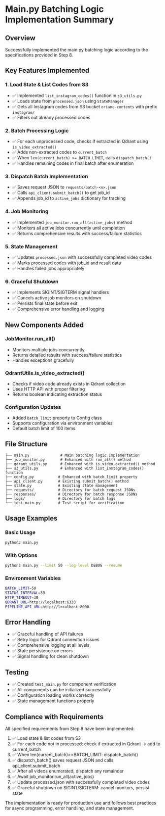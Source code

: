 # Main.py Batching Logic Implementation Summary

## Overview
Successfully implemented the main.py batching logic according to the specifications provided in Step 8.

## Key Features Implemented

### 1. Load State & List Codes from S3
- ✅ Implemented `list_instagram_codes()` function in `s3_utils.py`
- ✅ Loads state from `processed.json` using `StateManager`
- ✅ Gets all Instagram codes from S3 bucket `oriane-contents` with prefix `instagram/`
- ✅ Filters out already processed codes

### 2. Batch Processing Logic
- ✅ For each unprocessed code, checks if extracted in Qdrant using `is_video_extracted()`
- ✅ Adds non-extracted codes to `current_batch`
- ✅ When `len(current_batch) >= BATCH_LIMIT`, calls `dispatch_batch()`
- ✅ Handles remaining codes in final batch after enumeration

### 3. Dispatch Batch Implementation
- ✅ Saves request JSON to `requests/batch-<n>.json`
- ✅ Calls `api_client.submit_batch()` to get job_id
- ✅ Appends job_id to `active_jobs` dictionary for tracking

### 4. Job Monitoring
- ✅ Implemented `job_monitor.run_all(active_jobs)` method
- ✅ Monitors all active jobs concurrently until completion
- ✅ Returns comprehensive results with success/failure statistics

### 5. State Management
- ✅ Updates `processed.json` with successfully completed video codes
- ✅ Marks processed codes with job_id and result data
- ✅ Handles failed jobs appropriately

### 6. Graceful Shutdown
- ✅ Implements SIGINT/SIGTERM signal handlers
- ✅ Cancels active job monitors on shutdown
- ✅ Persists final state before exit
- ✅ Comprehensive error handling and logging

## New Components Added

### JobMonitor.run_all()
- Monitors multiple jobs concurrently
- Returns detailed results with success/failure statistics
- Handles exceptions gracefully

### QdrantUtils.is_video_extracted()
- Checks if video code already exists in Qdrant collection
- Uses HTTP API with proper filtering
- Returns boolean indicating extraction status

### Configuration Updates
- Added `batch_limit` property to Config class
- Supports configuration via environment variables
- Default batch limit of 100 items

## File Structure
```
├── main.py              # Main batching logic implementation
├── job_monitor.py       # Enhanced with run_all() method
├── qdrant_utils.py      # Enhanced with is_video_extracted() method
├── s3_utils.py          # Enhanced with list_instagram_codes() function
├── config.py           # Enhanced with batch_limit property
├── api_client.py       # Existing submit_batch() method
├── state.py            # Existing state management
├── requests/           # Directory for batch request JSONs
├── responses/          # Directory for batch response JSONs
├── logs/               # Directory for batch logs
└── test_main.py        # Test script for verification
```

## Usage Examples

### Basic Usage
```bash
python3 main.py
```

### With Options
```bash
python3 main.py --limit 50 --log-level DEBUG --resume
```

### Environment Variables
```bash
BATCH_LIMIT=50
STATUS_INTERVAL=30
HTTP_TIMEOUT=30
QDRANT_URL=http://localhost:6333
PIPELINE_API_URL=http://localhost:8000
```

## Error Handling
- ✅ Graceful handling of API failures
- ✅ Retry logic for Qdrant connection issues
- ✅ Comprehensive logging at all levels
- ✅ State persistence on errors
- ✅ Signal handling for clean shutdown

## Testing
- ✅ Created `test_main.py` for component verification
- ✅ All components can be initialized successfully
- ✅ Configuration loading works correctly
- ✅ State management functions properly

## Compliance with Requirements
All specified requirements from Step 8 have been implemented:

1. ✅ Load state & list codes from S3
2. ✅ For each code not in processed: check if extracted in Qdrant → add to current_batch
3. ✅ When len(current_batch)==BATCH_LIMIT: dispatch_batch()
4. ✅ dispatch_batch() saves request JSON and calls api_client.submit_batch
5. ✅ After all videos enumerated, dispatch any remainder
6. ✅ Await job_monitor.run_all(active_jobs)
7. ✅ Update processed.json with successfully completed video codes
8. ✅ Graceful shutdown on SIGINT/SIGTERM: cancel monitors, persist state

The implementation is ready for production use and follows best practices for async programming, error handling, and state management.

